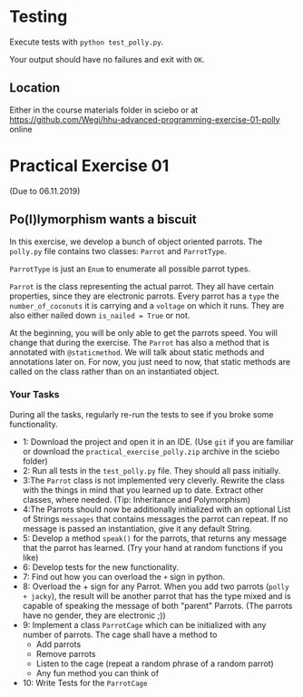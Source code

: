 # Testing

Execute tests with `python test_polly.py`. 

Your output should have no failures and exit with `OK`.

## Location
Either in the course materials folder in sciebo or at https://github.com/Wegi/hhu-advanced-programming-exercise-01-polly online

# Practical Exercise 01
(Due to 06.11.2019)

## Po(l)lymorphism wants a biscuit

In this exercise, we develop a bunch of object oriented parrots. The `polly.py` file contains
two classes: `Parrot` and `ParrotType`. 

`ParrotType` is just an `Enum` to enumerate all possible parrot types.

`Parrot` is the class representing the actual parrot. They all have certain
properties, since they are electronic parrots.
Every parrot has a `type` the `number_of_coconuts` it is carrying and a `voltage`
on which it runs. They are also either nailed down `is_nailed = True` or not.

At the beginning, you will be only able to get the parrots speed. You will change 
that during the exercise. The `Parrot` has also a method that is annotated with
`@staticmethod`. We will talk about static methods and annotations later on. 
For now, you just need to now, that static methods are called on the class
rather than on an instantiated object.

### Your Tasks
During all the tasks, regularly re-run the tests to see if you broke some functionality.


* 1: Download the project and open it in an IDE. (Use `git` if you are familiar or download
the `practical_exercise_polly.zip` archive in the sciebo folder)
* 2: Run all tests in the `test_polly.py` file. They should all pass initially.
* 3:The `Parrot` class is not implemented very cleverly. Rewrite the class with the things
in mind that you learned up to date. Extract other classes, where needed. (Tip: Inheritance and Polymorphism)
* 4:The Parrots should now be additionally initialized with an optional List of Strings `messages` that contains
messages the parrot can repeat. If no message is passed an instantiation, give it any default String.
* 5: Develop a method `speak()` for the parrots, that returns any message that the parrot has learned.
(Try your hand at random functions if you like)
* 6: Develop tests for the new functionality. 
* 7: Find out how you can overload the `+` sign in python.
* 8: Overload the + sign for any Parrot. When you add two parrots (`polly + jacky`),
the result will be another parrot that has the type mixed and is capable of speaking
the message of both "parent" Parrots. (The parrots have no gender, they are electronic ;))
* 9: Implement a class `ParrotCage` which can be initialized with any number of parrots.
The cage shall have a method to
    * Add parrots
    * Remove parrots
    * Listen to the cage (repeat a random phrase of a random parrot)
    * Any fun method you can think of
* 10: Write Tests for the `ParrotCage`
